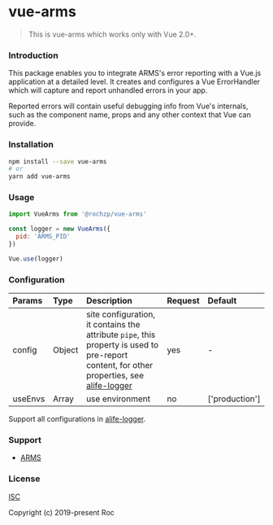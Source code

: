 # vue-arms

> This is vue-arms which works only with Vue 2.0+.

### Introduction

This package enables you to integrate ARMS's error reporting with a Vue.js application at a detailed level. It creates and configures a Vue ErrorHandler which will capture and report unhandled errors in your app.

Reported errors will contain useful debugging info from Vue's internals, such as the component name, props and any other context that Vue can provide.

### Installation

```sh
npm install --save vue-arms
# or
yarn add vue-arms
```

### Usage

```js
import VueArms from '@rochzp/vue-arms'

const logger = new VueArms({
  pid: 'ARMS_PID'
})

Vue.use(logger)
```

### Configuration

Params | Type | Description | Request | Default
:- | :- | :- | :- | :-
config | Object | site configuration, it contains the attribute `pipe`, this property is used to pre-report content, for other properties, see [alife-logger](https://help.aliyun.com/document_detail/66404.html) | yes | - |
useEnvs | Array| use environment | no | ['production'] |

Support all configurations in [alife-logger](https://help.aliyun.com/document_detail/66404.html).

### Support

- [ARMS](https://help.aliyun.com/document_detail/58652.html)

### License

[ISC](http://opensource.org/licenses/ISC)

Copyright (c) 2019-present Roc
